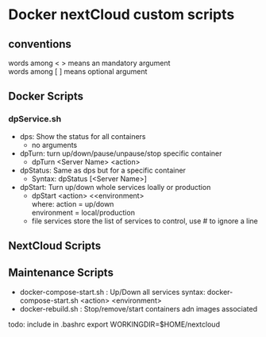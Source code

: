 # Docker nextCloud custom scripts
## conventions
words among &lt; &gt; means an mandatory argument  
words among [ ] means optional argument  


## Docker Scripts
### dpService.sh
* dps:      Show the status for all containers
    * no arguments
* dpTurn:   turn up/down/pause/unpause/stop specific container
    * dpTurn &lt;Server Name&gt; &lt;action&gt;
* dpStatus: Same as dps but for a specific container 
    * Syntax:  dpStatus [&lt;Server Name&gt;]
* dpStart:  Turn up/down whole services loally or production
    * dpStart &lt;action&gt; &lt;<environment&gt;  
    where:
    action = up/down  
    environment = local/production
    * file services store the list of services to control, use # to ignore a line

## NextCloud Scripts

## Maintenance Scripts
* docker-compose-start.sh  : Up/Down all services
    syntax: docker-compose-start.sh &lt;action&gt; &lt;environment&gt;
* docker-rebuild.sh        : Stop/remove/start containers adn images associated


todo: include in .bashrc 
    export WORKINGDIR=$HOME/nextcloud